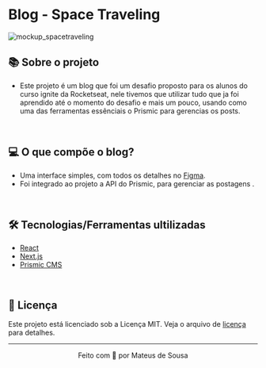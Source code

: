 # Blog - Space Traveling

![mockup_spacetraveling](https://user-images.githubusercontent.com/54694745/126853660-e0409a13-b646-4985-a946-3cba8f5b154c.png)

## 📚 Sobre o projeto

* Este projeto é um blog que foi um desafio proposto para os alunos do curso ignite da Rocketseat, nele tivemos que utilizar tudo que ja foi aprendido até o momento do desafio e mais um pouco, usando como uma das ferramentas essênciais o Prismic para gerencias os posts.

&nbsp;

## 💻 O que compõe o blog?

* Uma interface simples, com todos os detalhes no [Figma](https://www.figma.com/file/0Y26j0tf1K2WB5c1ja5hov/Desafios-M%C3%B3dulo-3-ReactJS?node-id=0%3A1).
* Foi integrado ao projeto a API do Prismic, para gerenciar as postagens .

&nbsp;

## 🛠️ Tecnologias/Ferramentas ultilizadas

* [React](https://pt-br.reactjs.org/E)
* [Next.js](https://nextjs.org/)
* [Prismic CMS](https://prismic.io/)



&nbsp;

## 📝 Licença

Este projeto está licenciado sob a Licença MIT. Veja o arquivo de [licença](https://github.com/mateuso12/Desafio05-ignite-reactjs/commit/6110132d58feeb11dfcf60dc1187bfd435200eb5)  para detalhes.


---

<p align="center">Feito com 💖 por Mateus de Sousa</p>




